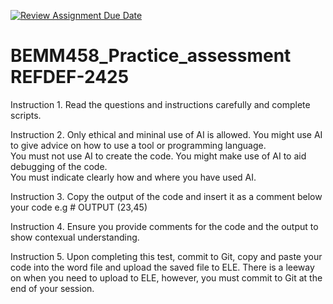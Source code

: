 [![Review Assignment Due Date](https://classroom.github.com/assets/deadline-readme-button-22041afd0340ce965d47ae6ef1cefeee28c7c493a6346c4f15d667ab976d596c.svg)](https://classroom.github.com/a/Q77v9B5J)
# BEMM458_Practice_assessment REFDEF-2425

 Instruction 1. Read the questions and instructions carefully and complete scripts.

 Instruction 2. Only ethical and mininal use of AI is allowed. You might use AI to give advice on how to use a tool or programming language.  
                You must not use AI to create the code. You might make use of AI to aid debugging of the code.  
                You must indicate clearly how and where you have used AI.

 Instruction 3. Copy the output of the code and insert it as a comment below your code e.g # OUTPUT (23,45)

 Instruction 4. Ensure you provide comments for the code and the output to show contexual understanding.

 Instruction 5. Upon completing this test, commit to Git, copy and paste your code into the word file and upload the saved file to ELE.
                There is a leeway on when you need to upload to ELE, however, you must commit to Git at 
                the end of your session.

